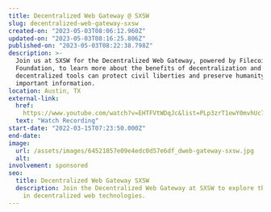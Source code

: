 ```yaml
---
title: Decentralized Web Gateway @ SXSW
slug: decentralized-web-gateway-sxsw
created-on: "2023-05-03T08:06:12.960Z"
updated-on: "2023-05-03T08:16:25.806Z"
published-on: "2023-05-03T08:22:38.798Z"
description: >-
  Join us at SXSW for the Decentralized Web Gateway, powered by Filecoin
  Foundation, to learn more about the benefits of decentralization and how these
  decentralized tools can protect civil liberties and preserve humanity’s most
  important information.
location: Austin, TX
external-link:
  href: 
    https://www.youtube.com/watch?v=EHTFVtWDqJc&list=PLp3zrT1ewY0mvhUc7bvG2tsqHXYCukS9y
  text: "Watch Recording"
start-date: "2022-03-15T07:23:50.000Z"
end-date:
image:
  url: /assets/images/64521857e09e4edc0d57e6df_dweb-gateway-sxsw.jpg
  alt:
involvement: sponsored
seo:
  title: Decentralized Web Gateway SXSW
  description: Join the Decentralized Web Gateway at SXSW to explore the innovations
    in decentralized web technologies.
---
```

